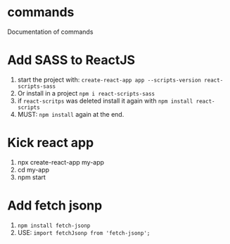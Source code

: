 # commands
Documentation of commands

# Add SASS to ReactJS
1. start the project with: `create-react-app app --scripts-version react-scripts-sass`
2. Or install in a project `npm i react-scripts-sass`
3. if `react-scritps` was deleted install it again with `npm install react-scripts`
4. MUST: `npm install` again at the end.

# Kick react app
1. npx create-react-app my-app
2. cd my-app
3. npm start

# Add fetch jsonp
1. `npm install fetch-jsonp`
2. USE: `import fetchJsonp from 'fetch-jsonp';`
